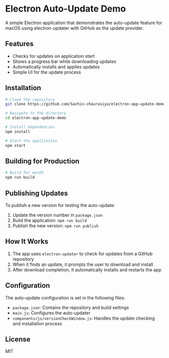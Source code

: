 # Electron Auto-Update Demo

A simple Electron application that demonstrates the auto-update feature for macOS using electron-updater with GitHub as the update provider.

## Features

- Checks for updates on application start
- Shows a progress bar while downloading updates
- Automatically installs and applies updates
- Simple UI for the update process

## Installation

```bash
# Clone the repository
git clone https://github.com/Sachin-chaurasiya/electron-app-update-demo.git

# Navigate to the directory
cd electron-app-update-demo

# Install dependencies
npm install

# Start the application
npm start
```

## Building for Production

```bash
# Build for macOS
npm run build
```

## Publishing Updates

To publish a new version for testing the auto-update:

1. Update the version number in `package.json`
2. Build the application: `npm run build`
3. Publish the new version: `npm run publish`

## How It Works

1. The app uses `electron-updater` to check for updates from a GitHub repository
2. When it finds an update, it prompts the user to download and install
3. After download completion, it automatically installs and restarts the app

## Configuration

The auto-update configuration is set in the following files:

- `package.json`: Contains the repository and build settings
- `main.js`: Configures the auto-updater
- `components/js/versionCheckWindow.js`: Handles the update checking and installation process

## License

MIT
